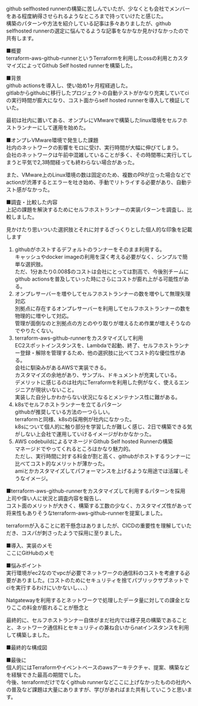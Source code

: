 github selfhosted runnerの構築に苦しんでいたが、少なくとも会社でメンバーをある程度納得させられるようなところまで持っていけたと感じた。  
構築のパターンや方法を紹介している記事は多々ありましたが、github selfhosted runnerの選定に悩んでるような記事をなかなか見かけなかったので共有します。  
  
■概要  
terraform-aws-github-runnerというTerraformを利用したossの利用とカスタマイズによってGithub Self hosted runnerを構築した。  
  
■背景  
github actionsを導入し、使い始め1ヶ月程経過した。  
gitlabからgithubに移行したプロジェクトの自動テストがかなり充実していてciの実行時間が膨大になり、コスト面からself hosted runnerを導入して検証していた。  
  
最初は社内に置いてある、オンプレにVMwareで構築したlinux環境をセルフホストランナーにして運用を始めた。  
  
■オンプレVMware環境で発生した課題  
社内のネットワークの影響をモロに受け、実行時間が大幅に伸びてしまう。  
会社のネットワークは午前中混雑していることが多く、その時間帯に実行してしまうと平気で2,3時間経っても終わらない場合があった。  
  
また、VMware上のLinux環境の数は固定のため、複数のPRが立った場合などでactionが渋滞するとエラーを吐き始め、手動でリトライする必要があり、自動テスト感がなかった。  
  
  
■調査・比較した内容  
上記の課題を解決するためにセルフホストランナーの実装パターンを調査し、比較しました。  
  
見かけたり思いついた選択肢とそれに対するざっくりとした個人的な印象を記載します  
  
1. githubがホストするデフォルトのランナーをそのまま利用する。  
キャッシュやdocker imageの利用を深く考える必要がなく、シンプルで簡単な選択肢。  
ただ、1分あたり0.008$のコストは会社にとっては割高で、今後別チームにgithub actionsを普及していった時にさらにコストが膨れ上がる可能性がある。  
2. オンプレサーバーを増やしてセルフホストランナーの数を増やして無理矢理対応  
別拠点に存在するオンプレサーバーを利用してセルフホストランナーの数を物理的に増やして対応。  
管理が面倒なのと別拠点の方とのやり取りが増えるため作業が増えそうなのでやりたくない。  
3. terraform-aws-github-runnerをカスタマイズして利用  
EC2スポットインスタンスを、Lambdaで起動、終了、セルフホストランナー登録・解除を管理するため、他の選択肢に比べてコスト的な優位性がある。  
会社に馴染みがあるAWSで実装できる。  
カスタマイズの余地があり、サンプル、ドキュメントが充実している。  
デメリットに感じるのは社内にTerraformを利用した例がなく、使えるエンジニアが現状いないこと。  
実装した自分しかわからない状況になるとメンテナンス性に難がある。  
4. k8sでセルフホストランナーを立てるパターン  
githubが推奨している方法の一つらしい。  
terraformと同様、k8sの採用例が社内になかった。  
k8sについて個人的に触り部分を学習したが難しく感じ、2日で構築できる気がしない上会社で運用していけるイメージがわかなかった。  
5. AWS codebuildによるマネージドGithub Self hosted Runnerの構築  
マネージドでやってくれるところはかなり魅力的。  
ただし、実行時間に対する料金が割と高く、githubがホストするランナーに比べてコスト的なメリットが薄かった。  
amiとかカスタマイズしてパフォーマンスを上げるような用途では活躍しそうなイメージ。  
  
  
■terraform-aws-github-runnerをカスタマイズして利用するパターンを採用  
上司や偉い人に状況と調査内容を報告し、  
コスト面のメリットが大きく、構築する工数の少なく、カスタマイズ性があって将来性もありそうなterraform-aws-github-runnerを提案しました。  
  
terraformが入ることに若干懸念はありましたが、CICDの重要性を理解していただき、コスパが刺さったようで採用に至りました。  
  
  
■導入、実装のメモ  
ここにGitHubのメモ  
  
  
■悩みポイント  
実行環境がec2なのでvpcが必要でネットワークの通信料のコストを考慮する必要がありました。(コストのためにセキュリティを捨てパブリックサブネットでciを実行するわけにいかないし、、、）  
  
Natgatewayを利用するとネットワークで処理したデータ量に対しての課金となりここの料金が膨れることが懸念と  
  
最終的に、セルフホストランナー自体がまだ社内では様子見の構築であることと、ネットワーク通信料とセキュリティの兼ね合いからnatインスタンスを利用して構築しました。  
  
  
■最終的な構成図  
  
  
■最後に  
個人的にはTerraformやイベントベースのawsアーキテクチャ、提案、構築などを経験できた最高の期間でした。  
今後、terraformだけでなくgithub runnerなどここに上げなかったものの社内への普及など課題は大量にありますが、学びがあればまた共有していこうと思います。